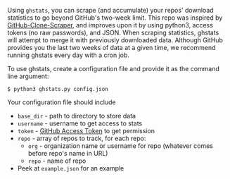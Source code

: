 Using `ghstats`, you can scrape (and accumulate) your repos' download statistics to go beyond GitHub's two-week limit. This repo was inspired by [GitHub-Clone-Scraper](https://github.com/jackwadden/GitHub-Clone-Scraper), and improves upon it by using python3, access tokens (no raw passwords), and JSON. When scraping statistics, ghstats will attempt to merge it with previously downloaded data. Although GitHub provides you the last two weeks of data at a given time, we recommend running ghstats every day with a cron job.

To use ghstats, create a configuration file and provide it as the command line argument:

    $ python3 ghstats.py config.json

Your configuration file should include

* `base_dir` - path to directory to store data
* `username` - username to get access to stats
* `token` - [GitHub Access Token](https://help.github.com/en/articles/creating-a-personal-access-token-for-the-command-line) to get permission
* `repo` - array of repos to track, for each repo:
  * `org` - organization name or username for repo (whatever comes before repo's name in URL)
  * `repo` - name of repo
* Peek at `example.json` for an example
